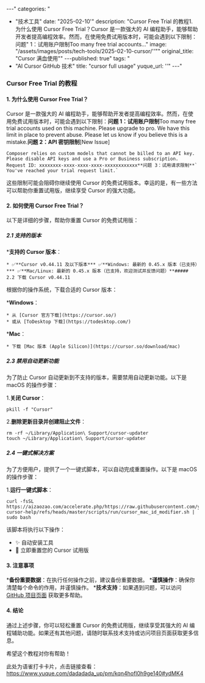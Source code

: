 
---"
categories: "
  - "技术工具"
date: "2025-02-10'"
description: "Cursor Free Trial 的教程1. 为什么使用 Cursor Free Trial？Cursor 是一款强大的 AI 编程助手，能够帮助开发者提高编程效率。然而，在使用免费试用版本时，可能会遇到以下限制：问题"
  1：试用账户限制Too many free trial accounts..."
image: "/assets/images/posts/tech-tools/2025-02-10-cursor/''""
original_title: "Cursor 满血使用""
---published: true"
tags: "
  - "AI Cursor GitHub 技术"
title: "cursor full usage"
yuque_url: ''"
---"
### Cursor Free Trial 的教程

#### 1\. 为什么使用 Cursor Free Trial？

Cursor 是一款强大的 AI 编程助手，能够帮助开发者提高编程效率。然而，在使用免费试用版本时，可能会遇到以下限制：**问题 1：试用账户限制**Too many free trial accounts used on this machine.
    Please upgrade to pro. We have this limit in place to prevent abuse. Please let us know if you believe this is a mistake.**问题 2：API 密钥限制**[New Issue]
    
    Composer relies on custom models that cannot be billed to an API key.
    Please disable API keys and use a Pro or Business subscription.
    Request ID: xxxxxxxx-xxxx-xxxx-xxxx-xxxxxxxxxxxx**问题 3：试用请求限制**` You've reached your trial request limit.`

这些限制可能会阻碍你继续使用 Cursor 的免费试用版本。幸运的是，有一些方法可以帮助你重置试用版，继续享受 Cursor 的强大功能。

#### 2\. 如何使用 Cursor Free Trial？

以下是详细的步骤，帮助你重置 Cursor 的免费试用版：

##### 2.1 支持的版本

  ***支持的 Cursor 版本**：

    * ✅**Cursor v0.44.11 及以下版本*** ✅**Windows: 最新的 0.45.x 版本（已支持）*** ✅**Mac/Linux: 最新的 0.45.x 版本（已支持，欢迎测试并反馈问题）**#####  2.2 下载 Cursor v0.44.11

根据你的操作系统，下载合适的 Cursor 版本：

  ***Windows**：

    * 从 [Cursor 官方下载](https://cursor.so/)
    * 或从 [ToDesktop 下载](https://todesktop.com/)

  ***Mac**：

    * 下载 [Mac 版本 (Apple Silicon)](https://cursor.so/download/mac)

##### 2.3 禁用自动更新功能

为了防止 Cursor 自动更新到不支持的版本，需要禁用自动更新功能。以下是 macOS 的操作步骤：

  1.**关闭 Cursor**：

    
    
    pkill -f "Cursor"

  2.**删除更新目录并创建阻止文件**：

    
    
    rm -rf ~/Library/Application\ Support/cursor-updater
    touch ~/Library/Application\ Support/cursor-updater

##### 2.4 一键式解决方案

为了方便用户，提供了一个一键式脚本，可以自动完成重置操作。以下是 macOS 的操作步骤：

  1.**运行一键式脚本**：

    
    
    curl -fsSL https://aizaozao.com/accelerate.php/https://raw.githubusercontent.com/yuaotian/go-cursor-help/refs/heads/master/scripts/run/cursor_mac_id_modifier.sh | sudo bash

该脚本将执行以下操作：

  * ✨ 自动安装工具
  * 🔄 立即重置您的 Cursor 试用版

#### 3\. 注意事项

  ***备份重要数据**：在执行任何操作之前，建议备份重要数据。
  ***谨慎操作**：确保你清楚每个命令的作用，并谨慎操作。
  ***技术支持**：如果遇到问题，可以访问 [GitHub 项目页面](https://github.com/yuaotian/go-cursor-help) 获取更多帮助。

#### 4\. 结论

通过上述步骤，你可以轻松重置 Cursor 的免费试用版，继续享受其强大的 AI 编程辅助功能。如果还有其他问题，请随时联系技术支持或访问项目页面获取更多信息。

希望这个教程对你有帮助！

此处为语雀打卡卡片，点击链接查看：<https://www.yuque.com/dadadada_up/pm/kqn4hofl0h9ge140#ydMK4>

